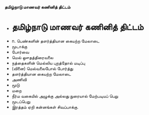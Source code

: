**தமிழ்நாடு மாணவர் கணினித் திட்டம்**
- # தமிழ்நாடு மாணவர் கணினித் திட்டம்
- n. பெண்களின் தளர்த்தியான கையற்ற மேலாடை
- மூடாக்கு
- போர்வை
- மெல் ஔதத்திரைவலை
- நத்தைகளின் மெல்லிய புறத்தோல் மடிப்பு
- (வினை) மெல்வலைபோல் போர்த்து
- தளர்த்தியான கையற்ற மேலாடை
- அணிவி
- மூடு
- மறை
- நீர்ம வகையில் அழுக்கு அல்லது நுரையால் மேற்படியப் பெறு
- மூடப்பெறு
- இரத்தம் ஏறி கன்னங்கள் சிவப்பாக்கு.

